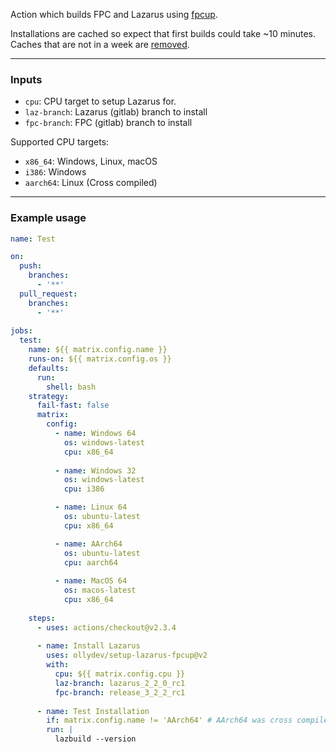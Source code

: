 Action which builds FPC and Lazarus using [fpcup](https://github.com/LongDirtyAnimAlf/Reiniero-fpcup).

Installations are cached so expect that first builds could take ~10 minutes.
Caches that are not in a week are [removed](https://github.com/actions/cache#cache-limits).

---

### Inputs
  
- `cpu`: CPU target to setup Lazarus for. 
- `laz-branch`: Lazarus (gitlab) branch to install
- `fpc-branch`: FPC (gitlab) branch to install

Supported CPU targets:
- `x86_64`: Windows, Linux, macOS
- `i386`: Windows
- `aarch64`: Linux (Cross compiled)

---

### Example usage

```yml
name: Test

on: 
  push:
    branches:
      - '**'
  pull_request:
    branches:
      - '**'
      
jobs:
  test:
    name: ${{ matrix.config.name }}
    runs-on: ${{ matrix.config.os }}
    defaults:
      run:
        shell: bash
    strategy:
      fail-fast: false
      matrix:
        config:            
          - name: Windows 64
            os: windows-latest
            cpu: x86_64
            
          - name: Windows 32  
            os: windows-latest
            cpu: i386

          - name: Linux 64
            os: ubuntu-latest
            cpu: x86_64

          - name: AArch64  
            os: ubuntu-latest
            cpu: aarch64
            
          - name: MacOS 64
            os: macos-latest
            cpu: x86_64
            
    steps:
      - uses: actions/checkout@v2.3.4
      
      - name: Install Lazarus
        uses: ollydev/setup-lazarus-fpcup@v2
        with:
          cpu: ${{ matrix.config.cpu }}
          laz-branch: lazarus_2_2_0_rc1
          fpc-branch: release_3_2_2_rc1
      
      - name: Test Installation
        if: matrix.config.name != 'AArch64' # AArch64 was cross compiled!
        run: |
          lazbuild --version
```
